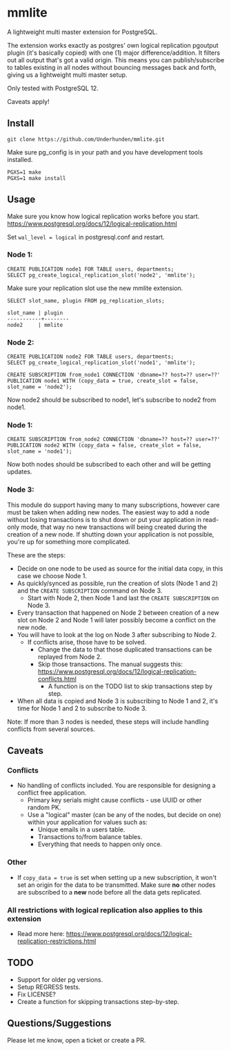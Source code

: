 # mmlite
A lightweight multi master extension for PostgreSQL.

The extension works exactly as postgres' own logical replication pgoutput plugin (it's basically copied) with one (1) major difference/addition. It filters out all output that's got a valid origin. This means you can publish/subscribe to tables existing in all nodes without bouncing messages back and forth, giving us a lightweight multi master setup.

Only tested with PostgreSQL 12.

Caveats apply!

## Install
    git clone https://github.com/Underhunden/mmlite.git

Make sure pg_config is in your path and you have development tools installed.

    PGXS=1 make
    PGXS=1 make install

## Usage

Make sure you know how logical replication works before you start.\
https://www.postgresql.org/docs/12/logical-replication.html

Set `wal_level = logical` in postgresql.conf and restart.

### Node 1:

    CREATE PUBLICATION node1 FOR TABLE users, departments;
    SELECT pg_create_logical_replication_slot('node2', 'mmlite');

Make sure your replication slot use the new mmlite extension.

    SELECT slot_name, plugin FROM pg_replication_slots;

    slot_name | plugin
    -----------+--------
    node2     | mmlite

### Node 2:

    CREATE PUBLICATION node2 FOR TABLE users, departments;
    SELECT pg_create_logical_replication_slot('node1', 'mmlite');

    CREATE SUBSCRIPTION from_node1 CONNECTION 'dbname=?? host=?? user=??' PUBLICATION node1 WITH (copy_data = true, create_slot = false, slot_name = 'node2');

Now node2 should be subscribed to node1, let's subscribe to node2 from node1.

### Node 1:

    CREATE SUBSCRIPTION from_node2 CONNECTION 'dbname=?? host=?? user=??' PUBLICATION node2 WITH (copy_data = false, create_slot = false, slot_name = 'node1');

Now both nodes should be subscribed to each other and will be getting updates.

### Node 3:

This module do support having many to many subscriptions, however care must be taken when adding new nodes. The easiest way to add a node without losing transactions is to shut down or put your application in read-only mode, that way no new transactions will being created during the creation of a new node. If shutting down your application is not possible, you're up for something more complicated.

These are the steps:
* Decide on one node to be used as source for the initial data copy, in this case we choose Node 1.
* As quickly/synced as possible, run the creation of slots (Node 1 and 2) and the `CREATE SUBSCRIPTION` command on Node 3.
  * Start with Node 2, then Node 1 and last the `CREATE SUBSCRIPTION` on Node 3.
* Every transaction that happened on Node 2 between creation of a new slot on Node 2 and Node 1 will later possibly become a conflict on the new node.
* You will have to look at the log on Node 3 after subscribing to Node 2.
  * If conflicts arise, those have to be solved.
    * Change the data to that those duplicated transactions can be replayed from Node 2.
    * Skip those transactions. The manual suggests this: https://www.postgresql.org/docs/12/logical-replication-conflicts.html
	  * A function is on the TODO list to skip transactions step by step.
* When all data is copied and Node 3 is subscribing to Node 1 and 2, it's time for Node 1 and 2 to subscribe to Node 3.

Note: If more than 3 nodes is needed, these steps will include handling conflicts from several sources.


## Caveats
### Conflicts
* No handling of conflicts included. You are responsible for designing a conflict free application.
  * Primary key serials might cause conflicts - use UUID or other random PK.
  * Use a "logical" master (can be any of the nodes, but decide on one) within your application for values such as:
    * Unique emails in a users table.
    * Transactions to/from balance tables.
    * Everything that needs to happen only once.
### Other
* If `copy_data = true` is set when setting up a new subscription, it won't set an origin for the data to be transmitted. Make sure **no** other nodes are subscribed to a **new** node before all the data gets replicated.
### All restrictions with logical replication also applies to this extension
* Read more here: https://www.postgresql.org/docs/12/logical-replication-restrictions.html

## TODO
* Support for older pg versions.
* Setup REGRESS tests.
* Fix LICENSE?
* Create a function for skipping transactions step-by-step.

## Questions/Suggestions
Please let me know, open a ticket or create a PR.
